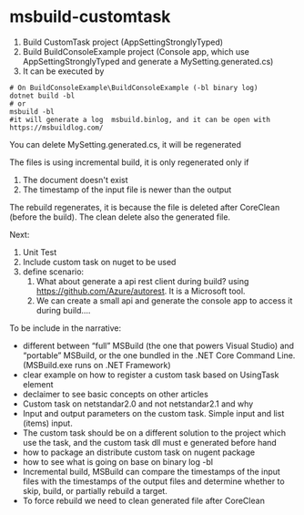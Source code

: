 # msbuild-customtask

1. Build CustomTask project (AppSettingStronglyTyped)
1. Build BuildConsoleExample project (Console app, which use AppSettingStronglyTyped and generate a MySetting.generated.cs)
1. It can be executed by

```dotnetcli
# On BuildConsoleExample\BuildConsoleExample (-bl binary log)
dotnet build -bl
# or
msbuild -bl
#it will generate a log  msbuild.binlog, and it can be open with https://msbuildlog.com/
```

You can delete MySetting.generated.cs, it will be regenerated

The files is using incremental build, it is only regenerated only if

1. The document doesn't exist
2. The timestamp of the input file is newer than the output

The rebuild regenerates, it is because the file is deleted after CoreClean (before the build). The clean delete also the generated file.

Next:

1. Unit Test
1. Include custom task on nuget to be used
1. define scenario:
   1. What about generate a api rest client during build? using https://github.com/Azure/autorest. It is a Microsoft tool.
   2. We can create a small api and generate the console app to access it during build....

To be include in the narrative:

* different between “full” MSBuild (the one that powers Visual Studio) and “portable” MSBuild, or the one bundled in the .NET Core Command Line. (MSBuild.exe runs on .NET Framework)
* clear example on how to register a custom task based on UsingTask element
* declaimer to see basic concepts on other articles
* Custom task on netstandar2.0 and not netstandar2.1 and why
* Input and output parameters on the custom task. Simple input and list (items) input. 
* The custom task should be on a different solution to the project which use the task, and the custom task dll must e generated before hand
* how to package an distribute custom task on nugent package
* how to see what is going on base on binary log -bl
* Incremental build, MSBuild can compare the timestamps of the input files with the timestamps of the output files and determine whether to skip, build, or partially rebuild a target.
* To force rebuild we need to clean generated file after CoreClean
